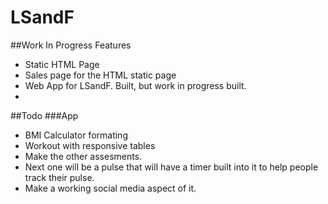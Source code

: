 LSandF
======

##Work In Progress Features
- Static HTML Page 
- Sales page for the HTML static page
- Web App for LSandF. Built, but work in progress built.
- 

##Todo
###App
- BMI Calculator formating
- Workout with responsive tables
- Make the other assesments.
-   Next one will be a pulse that will have a timer built into it to help people track their pulse.
-   Make a working social media aspect of it.
